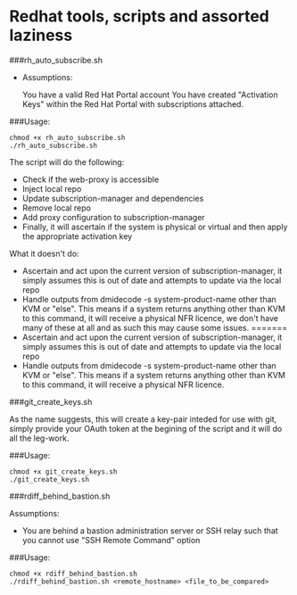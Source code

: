 # Redhat tools, scripts and assorted laziness

###rh_auto_subscribe.sh

- Assumptions:

	You have a valid Red Hat Portal account
	You have created "Activation Keys" within the Red Hat Portal with subscriptions attached.

###Usage:
	
	chmod +x rh_auto_subscribe.sh
	./rh_auto_subscribe.sh


The script will do the following:

- Check if the web-proxy is accessible
- Inject local repo
- Update subscription-manager and dependencies
- Remove local repo
- Add proxy configuration to subscription-manager
- Finally, it will ascertain if the system is physical or virtual and then apply the appropriate activation key


What it doesn't do:

- Ascertain and act upon the current version of subscription-manager, it simply assumes this is out of date and attempts to update via the local repo
- Handle outputs from dmidecode -s system-product-name other than KVM or "else". This means if a system returns anything other than KVM to this command, it will receive a physical NFR licence, we don't have many of these at all and as such this may cause some issues.
=======
- Ascertain and act upon the current version of subscription-manager, it simply assumes this is out of date and attempts to update via the local repo
- Handle outputs from dmidecode -s system-product-name other than KVM or "else". This means if a system returns anything other than KVM to this command, it will receive a physical NFR licence.


###git_create_keys.sh

As the name suggests, this will create a key-pair inteded for use with git, simply provide your OAuth token at the 
begining of the script and it will do all the leg-work.

###Usage: 

	chmod +x git_create_keys.sh
	./git_create_keys.sh


###rdiff_behind_bastion.sh

Assumptions:
	
- You are behind a bastion administration server or SSH relay such that you cannot use "SSH Remote Command" option

###Usage:

	chmod +x rdiff_behind_bastion.sh
	./rdiff_behind_bastion.sh <remote_hostname> <file_to_be_compared>

